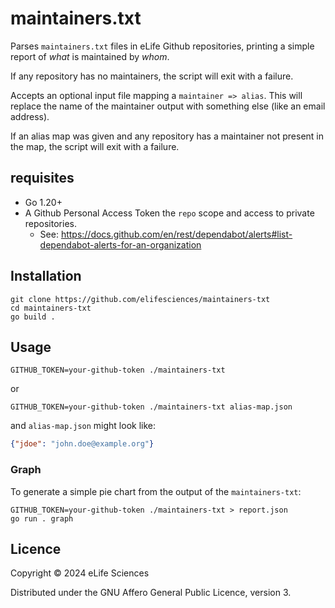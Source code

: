 # maintainers.txt

Parses `maintainers.txt` files in eLife Github repositories, printing a simple report of *what* is maintained by *whom*.

If any repository has no maintainers, the script will exit with a failure.

Accepts an optional input file mapping a `maintainer => alias`. This will replace the name of the maintainer output with 
something else (like an email address).

If an alias map was given and any repository has a maintainer not present in the map, the script will exit with a failure.

## requisites

* Go 1.20+
* A Github Personal Access Token the `repo` scope and access to private repositories.
    - See: https://docs.github.com/en/rest/dependabot/alerts#list-dependabot-alerts-for-an-organization

## Installation

    git clone https://github.com/elifesciences/maintainers-txt
    cd maintainers-txt
    go build .

## Usage

    GITHUB_TOKEN=your-github-token ./maintainers-txt

or

    GITHUB_TOKEN=your-github-token ./maintainers-txt alias-map.json

and `alias-map.json` might look like:

```json
{"jdoe": "john.doe@example.org"}
```

### Graph

To generate a simple pie chart from the output of the `maintainers-txt`:

    GITHUB_TOKEN=your-github-token ./maintainers-txt > report.json
    go run . graph

## Licence

Copyright © 2024 eLife Sciences

Distributed under the GNU Affero General Public Licence, version 3.
